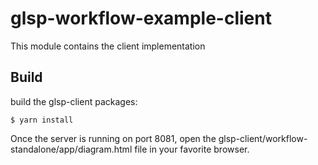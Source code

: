 # glsp-workflow-example-client

This module contains the client implementation

## Build

build the glsp-client packages:

	$ yarn install

	
Once the server is running on port 8081, open the glsp-client/workflow-standalone/app/diagram.html file in your favorite browser.	